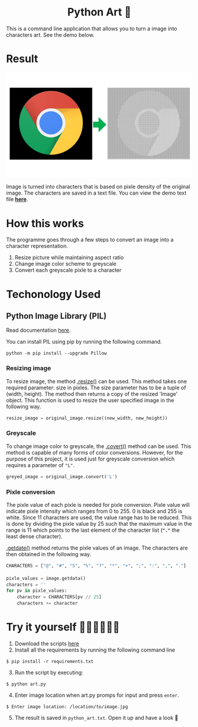 <div align="center">
<h1>Python Art 🎨</h1>
</div>
This is a command line application that allows you to turn a image into characters art. See the demo below.

# Result
![demo](https://github.com/hongmei-codes/python_art/blob/master/demo/demo.jpg)

Image is turned into characters that is based on pixle density of the original image. The characters are saved in a text file. You can view the demo text file **[here](https://github.com/hongmei-codes/python_art/blob/master/demo/demo.txt)**.

# How this works
The programme goes through a few steps to convert an image into a character representation.

1. Resize picture while maintaining aspect ratio
2. Change image color scheme to greyscale
3. Convert each greyscale pixle to a character


# Techonology Used
## Python Image Library (PIL)
Read documentation [here](https://pillow.readthedocs.io/en/stable/).

You can install PIL using pip by running the following command.
```console
python -m pip install --upgrade Pillow
```
### Resizing image
To resize image, the method [.resize()](https://pillow.readthedocs.io/en/3.0.x/reference/Image.html#PIL.Image.Image.resize) can be used. This method takes one required parameter: size in pixles. The size parameter has to be a tuple of (width, height). The method then returns a copy of the resized 'Image' object. This function is used to resize the user specified image in the following way.

```python
resize_image = original_image.resize((new_width, new_height))
```

### Greyscale
To change image color to greyscale, the [.covert()](https://pillow.readthedocs.io/en/3.0.x/reference/Image.html#PIL.Image.Image.convert) method can be used. This method is capable of many forms of color conversions. However, for the purpose of this project, it is used just for greyscale conversion which requires a parameter of `"L"`.

```python
greyed_image = original_image.convert('L')
```

### Pixle conversion
The pixle value of each pixle is needed for pixle conversion. Pixle value will indicate pixle intensity which ranges from 0 to 255. 0 is black and 255 is white. Since 11 characters are used, the value range has to be reduced. This is done by dividing the pixle value by 25 such that the maximum value in the range is 11 which points to the last element of the character list (**`"."`** the least dense character).

[.getdate()](https://pillow.readthedocs.io/en/3.0.x/reference/Image.html#PIL.Image.Image.getdata) method returns the pixle values of an image. The characters are then obtained in the following way.

```python
CHARACTERS = ["@", "#", "S", "%", "?", "*", "+", ";", ":", ",", "."]

pixle_values = image.getdata()
characters = ''
for pv in pixle_values:
    character = CHARACTERS[pv // 25]
    characters += character

```

# Try it yourself 👩🏻‍💻👨🏻‍💻
1. Download the scripts [here](https://github.com/hongmei-codes/python_art/archive/master.zip)
2. Install all the requirements by running the following command line
```console
$ pip install -r requirements.txt
```
3. Run the script by executing:
```console
$ python art.py
```
4. Enter image location when art.py promps for input and press  `enter`.
```console
$ Enter image location: /location/to/image.jpg
```
5. The result is saved in  `python_art.txt`. Open it up and have a look 🙂
